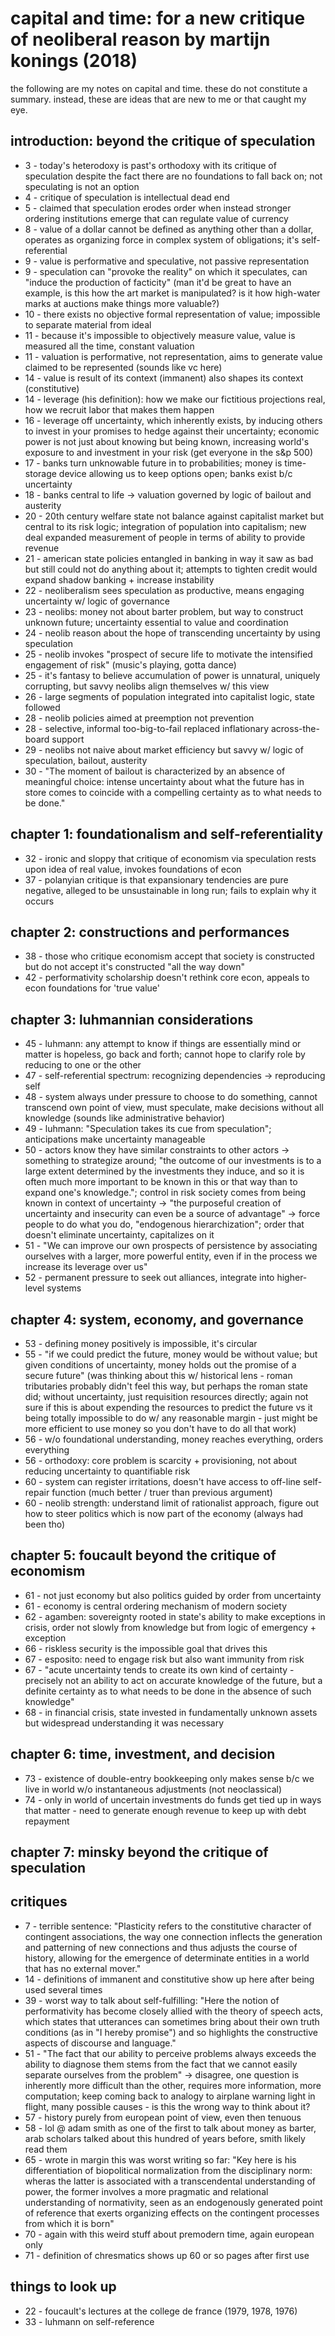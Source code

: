# capital and time: for a new critique of neoliberal reason by martijn konings (2018)

the following are my notes on capital and time. these do not constitute a
summary. instead, these are ideas that are new to me or that caught my eye.

## introduction: beyond the critique of speculation
- 3 - today's heterodoxy is past's orthodoxy with its critique of speculation
    despite the fact there are no foundations to fall back on; not speculating
    is not an option
- 4 - critique of speculation is intellectual dead end
- 5 - claimed that speculation erodes order when instead stronger ordering
    institutions emerge that can regulate value of currency
- 8 - value of a dollar cannot be defined as anything other than a dollar,
    operates as organizing force in complex system of obligations; it's self-
    referential
- 9 - value is performative and speculative, not passive representation
- 9 - speculation can "provoke the reality" on which it speculates, can
    "induce the production of facticity" (man it'd be great to have an example,
    is this how the art market is manipulated? is it how high-water marks at
    auctions make things more valuable?)
- 10 - there exists no objective formal representation of value; impossible to
    separate material from ideal
- 11 - because it's impossible to objectively measure value, value is measured
    all the time, constant valuation
- 11 - valuation is performative, not representation, aims to generate value
    claimed to be represented (sounds like vc here)
- 14 - value is result of its context (immanent) also shapes its context
    (constitutive)
- 14 - leverage (his definition): how we make our fictitious projections real,
    how we recruit labor that makes them happen
- 16 - leverage off uncertainty, which inherently exists, by inducing others
    to invest in your promises to hedge against their uncertainty; economic
    power is not just about knowing but being known, increasing world's
    exposure to and investment in your risk (get everyone in the s&p 500)
- 17 - banks turn unknowable future in to probabilities; money is time-storage
    device allowing us to keep options open; banks exist b/c uncertainty
- 18 - banks central to life -> valuation governed by logic of bailout and
    austerity
- 20 - 20th century welfare state not balance against capitalist market but
    central to its risk logic; integration of population into capitalism; new
    deal expanded measurement of people in terms of ability to provide revenue
- 21 - american state policies entangled in banking in way it saw as bad but
    still could not do anything about it; attempts to tighten credit would
    expand shadow banking + increase instability
- 22 - neoliberalism sees speculation as productive, means engaging uncertainty
    w/ logic of governance
- 23 - neolibs: money not about barter problem, but way to construct unknown
    future; uncertainty essential to value and coordination
- 24 - neolib reason about the hope of transcending uncertainty by using
    speculation
- 25 - neolib invokes "prospect of secure life to motivate the intensified
    engagement of risk" (music's playing, gotta dance)
- 25 - it's fantasy to believe accumulation of power is unnatural, uniquely
    corrupting, but savvy neolibs align themselves w/ this view
- 26 - large segments of population integrated into capitalist logic, state
    followed
- 28 - neolib policies aimed at preemption not prevention
- 28 - selective, informal too-big-to-fail replaced inflationary across-the-
    board support
- 29 - neolibs not naive about market efficiency but savvy w/ logic of
    speculation, bailout, austerity
- 30 - "The moment of bailout is characterized by an absence of meaningful
    choice: intense uncertainty about what the future has in store comes to
    coincide with a compelling certainty as to what needs to be done." 

## chapter 1: foundationalism and self-referentiality
- 32 - ironic and sloppy that critique of economism via speculation rests upon
    idea of real value, invokes foundations of econ
- 37 - polanyian critique is that expansionary tendencies are pure negative,
    alleged to be unsustainable in long run; fails to explain why it occurs

## chapter 2: constructions and performances
- 38 - those who critique economism accept that society is constructed but do
    not accept it's constructed "all the way down"
- 42 - performativity scholarship doesn't rethink core econ, appeals to econ
    foundations for 'true value'

## chapter 3: luhmannian considerations
- 45 - luhmann: any attempt to know if things are essentially mind or matter
    is hopeless, go back and forth; cannot hope to clarify role by reducing to
    one or the other
- 47 - self-referential spectrum: recognizing dependencies -> reproducing self
- 48 - system always under pressure to choose to do something, cannot
    transcend own point of view, must speculate, make decisions without all
    knowledge (sounds like administrative behavior)
- 49 - luhmann: "Speculation takes its cue from speculation"; anticipations make
    uncertainty manageable
- 50 - actors know they have similar constraints to other actors -> something to
    strategize around; "the outcome of our investments is to a large extent
    determined by the investments they induce, and so it is often much more
    important to be known in this or that way than to expand one's knowledge.";
    control in risk society comes from being known in context of uncertainty ->
    "the purposeful creation of uncertainty and insecurity can even be a source
    of advantage" -> force people to do what you do, "endogenous
    hierarchization"; order that doesn't eliminate uncertainty, capitalizes on
    it
- 51 - "We can improve our own prospects of persistence by associating ourselves
    with a larger, more powerful entity, even if in the process we increase its
    leverage over us"
- 52 - permanent pressure to seek out alliances, integrate into higher-level
    systems

## chapter 4: system, economy, and governance
- 53 - defining money positively is impossible, it's circular
- 55 - "if we could predict the future, money would be without value; but given
    conditions of uncertainty, money holds out the promise of a secure future"
    (was thinking about this w/ historical lens - roman tributaries probably
    didn't feel this way, but perhaps the roman state did; without uncertainty,
    just requisition resources directly; again not sure if this is about
    expending the resources to predict the future vs it being totally impossible
    to do w/ any reasonable margin - just might be more efficient to use money
    so you don't have to do all that work)
- 56 - w/o foundational understanding, money reaches everything, orders
    everything
- 56 - orthodoxy: core problem is scarcity + provisioning, not about reducing
    uncertainty to quantifiable risk
- 60 - system can register irritations, doesn't have access to off-line self-
    repair function (much better / truer than previous argument)
- 60 - neolib strength: understand limit of rationalist approach, figure out how
    to steer politics which is now part of the economy (always had been tho)

## chapter 5: foucault beyond the critique of economism
- 61 - not just economy but also politics guided by order from uncertainty
- 61 - economy is central ordering mechanism of modern society
- 62 - agamben: sovereignty rooted in state's ability to make exceptions in
    crisis, order not slowly from knowledge but from logic of emergency + 
    exception
- 66 - riskless security is the impossible goal that drives this
- 67 - esposito: need to engage risk but also want immunity from risk
- 67 - "acute uncertainty tends to create its own kind of certainty - precisely
    not an ability to act on accurate knowledge of the future, but a definite
    certainty as to what needs to be done in the absence of such knowledge"
- 68 - in financial crisis, state invested in fundamentally unknown assets
    but widespread understanding it was necessary

## chapter 6: time, investment, and decision
- 73 - existence of double-entry bookkeeping only makes sense b/c we live in
    world w/o instantaneous adjustments (not neoclassical)
- 74 - only in world of uncertain investments do funds get tied up in ways that
    matter - need to generate enough revenue to keep up with debt repayment

## chapter 7: minsky beyond the critique of speculation

## critiques
- 7 - terrible sentence: "Plasticity refers to the constitutive character of
    contingent associations, the way one connection inflects the generation and
    patterning of new connections and thus adjusts the course of history,
    allowing for the emergence of determinate entities in a world that has no
    external mover."
- 14 - definitions of immanent and constitutive show up here after being used
    several times
- 39 - worst way to talk about self-fulfilling: "Here the notion of
    performativity has become closely allied with the theory of speech acts,
    which states that utterances can sometimes bring about their own truth
    conditions (as in "I hereby promise") and so highlights the constructive
    aspects of discourse and language."
- 51 - "The fact that our ability to perceive problems always exceeds the
    ability to diagnose them stems from the fact that we cannot easily
    separate ourselves from the problem" -> disagree, one question is inherently
    more difficult than the other, requires more information, more computation;
    keep coming back to analogy to airplane warning light in flight, many
    possible causes - is this the wrong way to think about it?
- 57 - history purely from european point of view, even then tenuous
- 58 - lol @ adam smith as one of the first to talk about money as barter, arab
    scholars talked about this hundred of years before, smith likely read them
- 65 - wrote in margin this was worst writing so far: "Key here is his
    differentiation of biopolitical normalization from the disciplinary norm:
    wheras the latter is associated with a transcendental understanding of
    power, the former involves a more pragmatic and relational understanding
    of normativity, seen as an endogenously generated point of reference that
    exerts organizing effects on the contingent processes from which it is born"
- 70 - again with this weird stuff about premodern time, again european only
- 71 - definition of chresmatics shows up 60 or so pages after first use

## things to look up
- 22 - foucault's lectures at the college de france (1979, 1978, 1976)
- 33 - luhmann on self-reference

